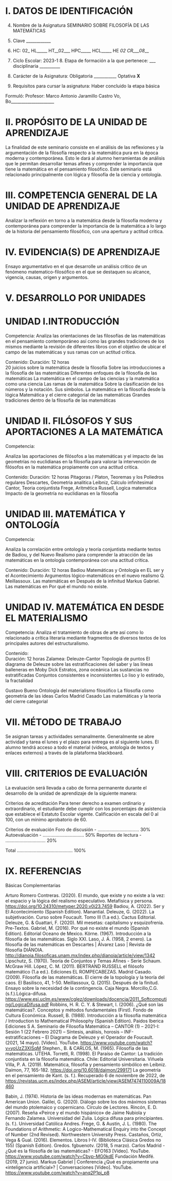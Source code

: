 
# I. DATOS DE IDENTIFICACIÓN
4.  Nombre de la Asignatura
SEMINARIO SOBRE FILOSOFÍA DE LAS MATEMÁTICAS
5.  Clave  ____________

 6.  HC:  02_     HL_____   HT__02___   HPC_____   HCL_____  HE  __02_   CR___08___                
	
 7.  Ciclo Escolar:         2023-1                             8.  Etapa de formación a la que pertenece: ___ disciplinaria __________                                                      

 9.  Carácter de la Asignatura:         Obligatoria ___________                             Optativa  ______X______ 

 10.  Requisitos para cursar la asignatura: Haber concluido la etapa básica

Formuló: 
Profesor: Marco Antonio Jaramillo Castro
                                                                                                                                                       Vo, Bo_____________________

# II. PROPÓSITO DE LA UNIDAD DE APRENDIZAJE
La finalidad de este seminario consiste en el análisis de las reflexiones y la argumentación de la filosofía respecto a la matemática pura en la época moderna y contemporánea. Esto le dará al alumno herramientas de análisis que le permitan desarrollar temas afines y comprender la importancia que tiene la matemática en el pensamiento filosófico. Este seminario está relacionado principalmente con lógica  y filosofía de la ciencia y ontología. 

# III.  COMPETENCIA GENERAL DE LA UNIDAD DE APRENDIZAJE

Analizar la reflexión en torno  a la matemática desde la filosofía  moderna y contemporánea para  comprender la importancia de la matemática a lo largo de la historia del pensamiento filosófico, con una apertura y actitud crítica.

# IV.  EVIDENCIA(S) DE APRENDIZAJE

Ensayo argumentativo en el que desarrolle un análisis crítico de un fenómeno matematico-filosófico en el que se destaquen su alcance, vigencia, causas, origen y argumentos.

# V. DESARROLLO POR UNIDADES
# UNIDAD I.INTRODUCCIÓN

Competencia:
Analiza las orientaciones de las filosofías de las matemáticas en el pensamiento contemporáneo así como las grandes tradiciones de los mismos mediante la revisión de diferentes libros  con el objetivo de ubicar el campo de las matemáticas y sus ramas con un actitud crítica. 

Contenido:                                                                                                                                                  Duración:  12 horas                
20 juicios sobre la matemática desde la filosofía
Sobre las introducciones a la filosofía de las matemáticas
Diferentes enfoques de la filosofía de las matemáticas
La matemática en el campo de las ciencias y la matemática como una ciencia
Las ramas de la matemática
Sobre la clasificación de los números y  la notación. Sus símbolos.
La matemática en la filosofía desde la lógica
Matemática y el cierre categorial de las matemáticas
Grandes tradiciones dentro de la filosofía de las matemáticas


# UNIDAD II. FILÓSOFOS Y SUS APORTACIONES A LA MATEMÁTICA

Competencia: 

Analiza las aportaciones de filósofos a las matemáticas y el impacto de las geometrías no euclidianas en la filosofía para valorar la intervención de filósofos en la matemática propiamente con una actitud critica.

Contenido:                                                                                                                                          Duración:  12 horas 
Pitagoras / Platon, Teoremas y los Poliedros regulares
Descartes, Geometria analitica
Leibniz, Cálculo infinitesimal
Cantor, Teoria conjuntista
Frege, Aritmética
Russell, Logica matematica
Impacto de la geometría no euclidianas en la filosofía
                                                                                                                                                 

# UNIDAD III. MATEMÁTICA Y ONTOLOGÍA

Competencia: 

Analiza la correlación entre ontología y teoría conjuntista mediante textos de Badiou, y del Nuevo Realismo para comprender la atracción de las matemáticas en la ontología contemporánea con una actitud crítica. 

Contenido:       Duración:  12 horas
 Badiou 
Matemáticas y Ontología en EL ser y el Acontecimiento 
Argumentos lógico-matemáticos en el nuevo realismo 
Q. Meillassoux. Las matemáticas en Después de la infinitud
Markus Gabriel. Las matemáticas en Por qué el mundo no existe.
                                                                                                                                             

# UNIDAD IV. MATEMÁTICA EN DESDE EL MATERIALISMO

Competencia:
Analiza el tratamiento de obras de arte así como lo relacionado a crítica literaria mediante fragmentos de diversos textos de los principales autores del estructuralismo. 

Contenido:      
                                                                                                                                                        Duración:  12 horas
Zalamea: Deleuze-Cantor
Topología de puntos
El diagrama de Deleuze sobre las estratificaciones del saber y las líneas balleneras en Moby Dick
Estratos, zona oceánica
Las sustancias no estratificadas
Conjuntos consistentes e inconsistentes
Lo liso y lo estirado, la fractalidad


Gustavo Bueno
Ontología del  materialismo filosófico 
La filosofía como geometría de las ideas
Carlos Madrid Casado
Las matemáticas y la teoría del cierre categorial


# VII.  MÉTODO DE TRABAJO

Se asignan tareas y actividades semanalmente. Generalmente se abre actividad y tarea el lunes y el plazo para entrega es al siguiente lunes.
El alumno tendrá acceso a todo el material (videos, antología de textos y enlaces externos) a través de la plataforma blackboard.

# VIII.  CRITERIOS DE EVALUACIÓN

La evaluación será llevada a cabo de forma permanente durante el desarrollo de la unidad de aprendizaje de la siguiente manera: 

Criterios de acreditación
Para tener derecho a examen ordinario y extraordinario, el estudiante debe cumplir con los porcentajes de asistencia que establece el Estatuto Escolar vigente.
Calificación en escala del 0 al 100, con un mínimo aprobatorio de 60.

Criterios de evaluación
Foro de discusión  - …….………………….... 30%
Autoevaluación     - ………………………….. 50%
Reportes de lectura - ……...……………….... 20%

   Total        ……………………………………. 100%








# IX.  REFERENCIAS
Básicas
Complementarias

Arturo Romero Contreras. (2020). El mundo, que existe y no existe a la vez: el espacio y la lógica del realismo especulativo. Metafísica y persona. https://doi.org/10.24310/metyper.2020.v0i23.7459
Badiou, A. (2022). Ser y El Acontecimiento (Spanish Edition). Manantial.
Deleuze, G. (2022). La subjetivación. Curso sobre Foucault. Tomo III (1.a ed.). Cactus Editorial.
Deleuze, G. & Guattari, F. (2020). Mil mesetas: capitalismo y esquizofrenia. Pre-Textos.
Gabriel, M. (2016). Por qué no existe el mundo (Spanish Edition). Editorial Oceano de Mexico.
Körne. (1967). Introducción a la filosofía de las matemáticas. Siglo XXI.
Laso, J. Á. (1958, 2 enero). La filosofía de las matemáticas en Descartes | Álvarez Laso | Revista de filosofía DIÁNOIA. http://dianoia.filosoficas.unam.mx/index.php/dianoia/article/view/1342
Lipschutz, S. (1970). Teoría de Conjuntos y Temas Afines - Serie Schaum. McGraw Hill.
López, C. M. (2011). BERTRAND RUSSELL el filósofo matemático (1.a ed.). Ediciones EL ROMPECABEZAS.
Madrid Casado. (2009). Filosofía de las matemáticas. El cierre de la topología y la teoría del caos. El Basilisco, 41, 1-50.
Meillassoux, Q. (2015). Después de la finitud. Ensayo sobre la necesidad de la contingencia. Caja Negra.
Morcillo,C.G.(s.f.).Lógica-difusa. https://www.esi.uclm.es/www/cglez/downloads/docencia/2011_Softcomputing/LogicaDifusa.pdf
Robbins, H. R. C. Y. & Stewart, I. (2006). ¿Qué son las matemáticas?. Conceptos y métodos fundamentales (First). Fondo de Cultura Económica.
Russell, B. (1988). Introducción a la filosofía matemática / Introduction to Mathematical Philosophy (Spanish Edition). Paidos Iberica Ediciones S A.
Seminario de Filosofía Matemática – CANTOR (1) – 2021-I: Sesión 1 (22 Febrero 2021) – Síntesis, análisis, horosis – INF-estratificaciones – El Diagrama de Deleuze y el Operador de Foucault. (2021, 14 mayo). [Vídeo]. YouTube. https://www.youtube.com/watch?v=yoUzZ3XISqM
Stephen., B. & CARLOS, M. (1965). Filosofía de las matemáticas. UTEHA.
Torretti, R. (1998). El Paraíso de Cantor: La tradición conjuntista en la filosofía matemática. Chile: Editorial Universitaria.
Viñuela Villa, P. A. (2019). Matemática, filosofía y pensamiento simbólico en Leibniz. Daímon, 77, 165-182. https://doi.org/10.6018/daimon/299171
La geometría en el pensamiento de Kant. (s. f.). Recuperado 6 de noviembre de 2022, de https://revistas.ucm.es/index.php/ASEM/article/view/ASEM7474110009A/18460




Babin, J. (1974). Historia de las ideas modernas en matemáticas. Pan American Union.
Galilei, G. (2020). Diálogo sobre los dos máximos sistemas del mundo ptolemaico y copernicano. Círculo de Lectores.
Rincón, E. D. (2007). Reseña «Peirce y el mundo hispánico» de Jaime Nubiola y Fernando Zalamea. Universidad del Zulia.
Lógica difusa para principiantes. (s. f.). Universidad Católica Andres.
Frege, G. & Austin, J. L. (1980). The Foundations of Arithmetic: A Logico-Mathematical Enquiry into the Concept of Number (2nd Revised). Northwestern University Press.
Castaños, Ortiz, Vega & Gual. (2016). Elementos. Libros I-IV. (Biblioteca Clásica Gredos no 155) (Spanish Edition). Gredos.
fgbuenotv. (2018, 5 marzo). Carlos Madrid - ¿Qué es la filosofía de las matemáticas? - EFO163 [Vídeo]. YouTube. https://www.youtube.com/watch?v=Cbyp-MG0kdE
Fundación Medifé. (2019, 27 junio). Markus Gabriel | Conferencia ¿Qué es propiamente una «inteligencia artificial»? | Conversaciones [Vídeo]. YouTube. https://www.youtube.com/watch?v=anq2P1pj_p8





